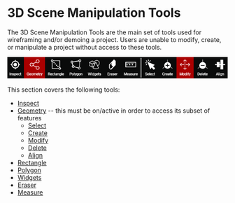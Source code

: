 # 3D Scene Manipulation Tools

The 3D Scene Manipulation Tools are the main set of tools used for wireframing and/or demoing a project. Users are unable to modify, create, or manipulate a project without access to these tools.

![In this image, the Geometry panel and Modify mode are active](../.gitbook/assets/3d-scene-manipulation-tools.png)

This section covers the following tools:

* [Inspect](inspect.md)
* [Geometry](geometry/) -- this must be on/active in order to access its subset of features
  * [Select](geometry/select.md)
  * [Create](geometry/create.md)
  * [Modify](geometry/modify.md)
  * [Delete](geometry/delete.md)
  * [Align](geometry/align.md)
* [Rectangle](rectangle.md)
* [Polygon](polygon.md)
* [Widgets](select.md)
* [Eraser](eraser-1.md)
* [Measure](measure.md)

